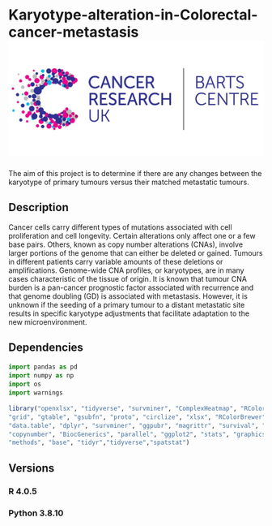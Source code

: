 # Karyotype-alteration-in-Colorectal-cancer-metastasis ![GitHub Logo](/images/Barts.jpg)

The aim of this project is to determine if there are any changes between the karyotype of primary tumours versus their matched metastatic tumours.
## Description
Cancer cells carry different types of mutations associated with cell proliferation and cell longevity. 
Certain alterations only affect one or a few base pairs. Others, known as copy number alterations (CNAs), involve larger portions of the genome that can either be deleted or gained. 
Tumours in different patients carry variable amounts of these deletions or amplifications. Genome-wide CNA profiles, or karyotypes, are in many cases characteristic of the tissue of origin. 
It is known that tumour CNA burden is a pan-cancer prognostic factor associated with recurrence and that genome doubling (GD) is associated with metastasis. 
However, it is unknown if the seeding of a primary tumour to a distant metastatic site results in specific karyotype adjustments that facilitate adaptation to the new microenvironment.
## Dependencies
```python
import pandas as pd
import numpy as np
import os
import warnings
```
```R
library("openxlsx", "tidyverse", "survminer", "ComplexHeatmap", "RColorBrewer", "ggbeeswarm", "MASS",
"grid", "gtable", "gsubfn", "proto", "circlize", "xlsx", "RColorBrewer", "ComplexHeatmap", "grid",
"data.table", "dplyr", "survminer", "ggpubr", "magrittr", "survival", "openxlsx", "reshape2", "reshape",
"copynumber", "BiocGenerics", "parallel", "ggplot2", "stats", "graphics", "grDevices", "utils", "datasets", 
"methods", "base", "tidyr","tidyverse","spatstat")
```
## Versions
### R 4.0.5
### Python 3.8.10


